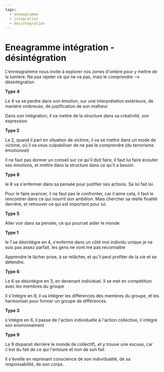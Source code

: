 ```yaml
---
tags:
  - enneagramme
  - integration
  - desintegration
---
```

# Eneagramme intégration - désintégration


L'enneagramme nous invite à explorer nos zones d'ombre pour y mettre de la lumière. Ne pas rejeter ce qui ne va pas, mais le comprendre –> désintégration

**Type 4**

Le 4 va se perdre dans son émotion, sur une interprétation extérieure, de manière ombreuse, de justification de son malheur

Dans son intégration, il va mettre de la structure dans sa créativité, son expression

**Type 2**

Le 2, quand il part en situation de victime, il va se mettre dans un mode de victime, où il va vous culpabiliser de ne pas le comprendre (du terrorisme émotionnel)

Il ne faut pas donner un conseil sur ce qu'il doit faire, il faut lui faire écouter ses émotions, et mettre dans la structure dans ce qu'il a besoin.

**Type 8**

le 8 va s'enfermer dans sa pensée pour justifier ses actions. Sa loi fait loi.

Pour le faire avancer, il ne faut pas le confronter, car il aime cela, il faut le rencontrer dans ce qui nourrit son ambition. Mais chercher sa réelle finalité derrière, et retrouver ce qui est important pour lui.

**Type 5**

Aller voir dans sa pensée, ce qui pourrait aider le monde

**Type 1**

le 1 se désintègre en 4, s'enferme dans un côté moi individu unique je ne suis pas assez parfait, les gens ne vont me pas reconnaître

Apprendre le lâcher prise, à se relâcher, et qu'il peut profiter de la vie et se détendre.

**Type 6**

Le 6 se désintègre en 3, en devenant individuel. Il se met en compétition avec les membres du groupe

Il s'intègre en 9, il va intégrer les différences des membres du groupe, et les harmoniser pour former un groupe de différences.

**Type 3**

s'intègre en 6, il passe de l'action individuelle à l'action collective, il intègre son environnement

**Type 9**

Le 9 disparait derrière le monde (le collectif), et y trouve une excuse, car c'est du fait de ce qui l'entoure et non de son fait

Il s'éveille en reprenant conscience de son individualité, de sa responsabilité, de son corps.

